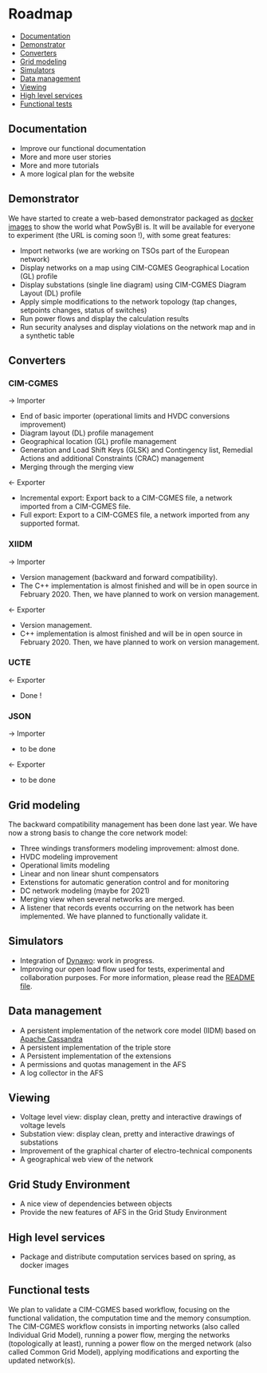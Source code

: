 # Roadmap

* [Documentation](#documentation)
* [Demonstrator](#demonstrator)
* [Converters](#converters)
* [Grid modeling](#grid-modeling)
* [Simulators](#simulators)
* [Data management](#data-management)
* [Viewing](#viewing)
* [High level services](#high-level-services)
* [Functional tests](#functional-tests)


## Documentation
- Improve our functional documentation
- More and more user stories
- More and more tutorials
- A more logical plan for the website

## Demonstrator
We have started to create a web-based demonstrator packaged as [docker images](https://hub.docker.com/search?q=powsybl&type=image) to show the world what PowSyBl is. It will be available for everyone to experiment (the URL is coming soon !), with some great features:
- Import networks (we are working on TSOs part of the European network)
- Display networks on a map using CIM-CGMES Geographical Location (GL) profile
- Display substations (single line diagram) using CIM-CGMES Diagram Layout (DL) profile
- Apply simple modifications to the network topology (tap changes, setpoints changes, status of switches)
- Run power flows and display the calculation results
- Run security analyses and display violations on the network map and in a synthetic table

## Converters

### CIM-CGMES
&rarr; Importer
- End of basic importer (operational limits and HVDC conversions improvement)
- Diagram layout (DL) profile management
- Geographical location (GL) profile management
- Generation and Load Shift Keys (GLSK) and Contingency list, Remedial Actions and additional Constraints (CRAC) management
- Merging through the merging view

&larr; Exporter
- Incremental export: Export back to a CIM-CGMES file, a network imported from a CIM-CGMES file.
- Full export: Export to a CIM-CGMES file, a network imported from any supported format.

### XIIDM
&rarr; Importer
- Version management (backward and forward compatibility).
- The C++ implementation is almost finished and will be in open source in February 2020. Then, we have planned to work on version management.

&larr; Exporter
- Version management.
- C++ implementation is almost finished and will be in open source in February 2020. Then, we have planned to work on version management.

### UCTE
&larr; Exporter
- Done !

### JSON
&rarr; Importer
- to be done

&larr; Exporter
- to be done

## Grid modeling
The backward compatibility management has been done last year. We have now a strong basis to change the core network model:
- Three windings transformers modeling improvement: almost done.
- HVDC modeling improvement
- Operational limits modeling
- Linear and non linear shunt compensators
- Extenstions for automatic generation control and for monitoring
- DC network modeling (maybe for 2021)
- Merging view when several networks are merged.
- A listener that records events occurring on the network has been implemented. We have planned to functionally validate it.

## Simulators
- Integration of [Dynawo](https://dynawo.github.io): work in progress.
- Improving our open load flow used for tests, experimental and collaboration purposes. For more information, please read the [README file](https://github.com/powsybl/powsybl-open-loadflow/blob/master/README.md).

## Data management
- A persistent implementation of the network core model (IIDM) based on [Apache Cassandra](http://cassandra.apache.org)
- A persistent implementation of the triple store
- A Persistent implementation of the extensions
- A permissions and quotas management in the AFS
- A log collector in the AFS

## Viewing
- Voltage level view: display clean, pretty and interactive drawings of voltage levels
- Substation view: display clean, pretty and interactive drawings of substations
- Improvement of the graphical charter of electro-technical components
- A geographical web view of the network

## Grid Study Environment
- A nice view of dependencies between objects
- Provide the new features of AFS in the Grid Study Environment

## High level services
- Package and distribute computation services based on spring, as docker images

## Functional tests
We plan to validate a CIM-CGMES based workflow, focusing on the functional validation, the computation time and the memory consumption. The CIM-CGMES workflow consists in importing networks (also called Individual Grid Model), running a power flow, merging the networks (topologically at least), running a power flow on the merged network (also called Common Grid Model), applying modifications and exporting the updated network(s).

